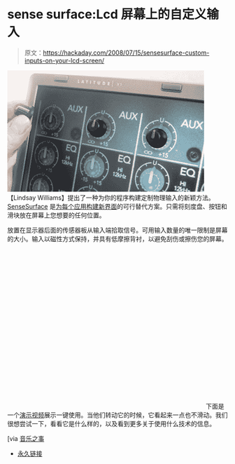 # sense surface:Lcd 屏幕上的自定义输入

> 原文：<https://hackaday.com/2008/07/15/sensesurface-custom-inputs-on-your-lcd-screen/>

![](img/05db050236f5e1b1b0a5471c3914b4e4.png)
【Lindsay Williams】提出了一种为你的程序构建定制物理输入的新颖方法。 [SenseSurface](http://girtonlabs.googlepages.com/sensesurface) 是[为每个应用构建新界面](http://www.hackaday.com/2008/07/09/custom-modular-control-interfaces/)的可行替代方案。只需将刻度盘、按钮和滑块放在屏幕上您想要的任何位置。

放置在显示器后面的传感器板从输入端拾取信号。可用输入数量的唯一限制是屏幕的大小。输入以磁性方式保持，并具有低摩擦背衬，以避免刮伤或擦伤您的屏幕。

<object width="450" height="364"><param name="movie" value="http://www.youtube.com/v/_26hBXbNsGY&amp;hl=en&amp;fs=1"> <param name="allowFullScreen" value="true"></object> 
下面是一个[演示视频](http://www.youtube.com/watch?v=_26hBXbNsGY)展示一键使用。当他们转动它的时候，它看起来一点也不滑动。我们很想尝试一下，看看它是什么样的，以及看到更多关于使用什么技术的信息。

[via [音乐之事](http://musicthing.blogspot.com/2008/07/sensesurface-attach-knobs-and-sliders.html)

*   [永久链接](http://girtonlabs.googlepages.com/sensesurface)